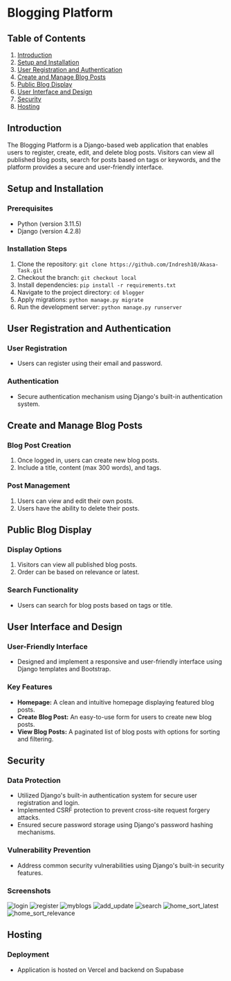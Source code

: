 # Blogging Platform

## Table of Contents

1. [Introduction](#introduction)
2. [Setup and Installation](#setup-and-installation)
3. [User Registration and Authentication](#user-registration-and-authentication)
4. [Create and Manage Blog Posts](#create-and-manage-blog-posts)
5. [Public Blog Display](#public-blog-display)
6. [User Interface and Design](#user-interface-and-design)
7. [Security](#security)
8. [Hosting](#hosting)

## Introduction

The Blogging Platform is a Django-based web application that enables users to register, create, edit, and delete blog posts. Visitors can view all published blog posts, search for posts based on tags or keywords, and the platform provides a secure and user-friendly interface.

## Setup and Installation

### Prerequisites

- Python (version 3.11.5)
- Django (version 4.2.8)

### Installation Steps

1. Clone the repository: `git clone https://github.com/Indresh10/Akasa-Task.git`
2. Checkout the branch: `git checkout local`
3. Install dependencies: `pip install -r requirements.txt`
4. Navigate to the project directory: `cd blogger`
5. Apply migrations: `python manage.py migrate`
6. Run the development server: `python manage.py runserver`

## User Registration and Authentication

### User Registration

- Users can register using their email and password.

### Authentication

- Secure authentication mechanism using Django's built-in authentication system.

## Create and Manage Blog Posts

### Blog Post Creation

1. Once logged in, users can create new blog posts.
2. Include a title, content (max 300 words), and tags.

### Post Management

1. Users can view and edit their own posts.
2. Users have the ability to delete their posts.

## Public Blog Display

### Display Options

1. Visitors can view all published blog posts.
2. Order can be based on relevance or latest.

### Search Functionality

- Users can search for blog posts based on tags or title.

## User Interface and Design

### User-Friendly Interface

- Designed and implement a responsive and user-friendly interface using Django templates and Bootstrap.

### Key Features

- **Homepage:** A clean and intuitive homepage displaying featured blog posts.
- **Create Blog Post:** An easy-to-use form for users to create new blog posts.
- **View Blog Posts:** A paginated list of blog posts with options for sorting and filtering.

## Security

### Data Protection

- Utilized Django's built-in authentication system for secure user registration and login.
- Implemented CSRF protection to prevent cross-site request forgery attacks.
- Ensured secure password storage using Django's password hashing mechanisms.

### Vulnerability Prevention

- Address common security vulnerabilities using Django's built-in security features.

### Screenshots

![login](screenshot/login.png)
![register](screenshot/register.png)
![myblogs](screenshot/myblogs.png)
![add_update](screenshot/add_update_blog.png)
![search](screenshot/search.png)
![home_sort_latest](screenshot/home_latest.png)
![home_sort_relevance](screenshot/home_relevance.png)

## Hosting

### Deployment

- Application is hosted on Vercel and backend on Supabase
